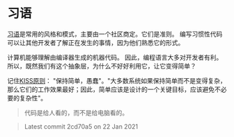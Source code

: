 # 习语

[习语](https://en.wikipedia.org/wiki/Programming_idiom)是常用的风格和模式，主要由一个社区商定。它们是准则。
编写习惯性代码可以让其他开发者了解正在发生的事情，因为他们熟悉它的形式。

计算机能够理解由编译器生成的机器代码。
因此，编程语言大多对开发者有利。
所以，既然我们有这个抽象层，为什么不好好利用它，让它变得简单？

记住[KISS原则](https://en.wikipedia.org/wiki/KISS_principle)：
"保持简单，愚蠢"。"大多数系统如果保持简单而不是变得复杂，那么它们的工作效果最好；因此，简单应该是设计的一个关键目标，应该避免不必要的复杂性"。

> 代码是给人看的，而不是给电脑看的。

> Latest commit 2cd70a5 on 22 Jan 2021
